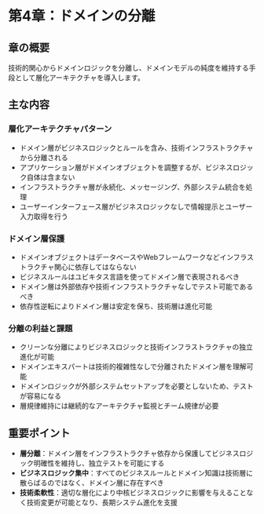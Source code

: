 # 第4章：ドメインの分離

## 章の概要
技術的関心からドメインロジックを分離し、ドメインモデルの純度を維持する手段として層化アーキテクチャを導入します。

## 主な内容

### 層化アーキテクチャパターン
- ドメイン層がビジネスロジックとルールを含み、技術インフラストラクチャから分離される
- アプリケーション層がドメインオブジェクトを調整するが、ビジネスロジック自体は含まない
- インフラストラクチャ層が永続化、メッセージング、外部システム統合を処理
- ユーザーインターフェース層がビジネスロジックなしで情報提示とユーザー入力取得を行う

### ドメイン層保護
- ドメインオブジェクトはデータベースやWebフレームワークなどインフラストラクチャ関心に依存してはならない
- ビジネスルールはユビキタス言語を使ってドメイン層で表現されるべき
- ドメイン層は外部依存や技術インフラストラクチャなしでテスト可能であるべき
- 依存性逆転によりドメイン層は安定を保ち、技術層は進化可能

### 分離の利益と課題
- クリーンな分離によりビジネスロジックと技術インフラストラクチャの独立進化が可能
- ドメインエキスパートは技術的複雑性なしで分離されたドメイン層を理解可能
- ドメインロジックが外部システムセットアップを必要としないため、テストが容易になる
- 層規律維持には継続的なアーキテクチャ監視とチーム規律が必要

## 重要ポイント
- **層分離**：ドメイン層をインフラストラクチャ依存から保護してビジネスロジック明確性を維持し、独立テストを可能にする
- **ビジネスロジック集中**：すべてのビジネスルールとドメイン知識は技術層に散らばるのではなく、ドメイン層に存在すべき
- **技術柔軟性**：適切な層化により中核ビジネスロジックに影響を与えることなく技術変更が可能となり、長期システム進化を支援